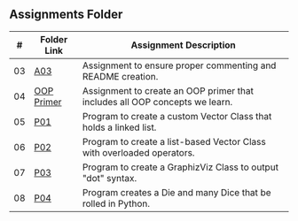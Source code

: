 ##  Assignments Folder

|   #   | Folder Link | Assignment Description |
| :---: | ----------- | ---------------------- |
|   03  |[A03](https://github.com/EthanJBailey/2143-OOP-bailey/tree/main/Assignments/A03)| Assignment to ensure proper commenting and README creation.|
|   04  |[OOP Primer](https://github.com/EthanJBailey/2143-OOP-bailey/tree/main/Assignments/OOP_Primer)| Assignment to create an OOP primer that includes all OOP concepts we learn.|
|   05  |[P01](https://github.com/EthanJBailey/2143-OOP-bailey/tree/main/Assignments/P01)| Program to create a custom Vector Class that holds a linked list.|
|   06  |[P02](https://github.com/EthanJBailey/2143-OOP-bailey/tree/main/Assignments/P02)| Program to create a list-based Vector Class with overloaded operators.|
|   07  |[P03](https://github.com/EthanJBailey/2143-OOP-bailey/tree/main/Assignments/P03)| Program to create a GraphizViz Class to output "dot" syntax.|
|   08  |[P04](https://github.com/EthanJBailey/2143-OOP-bailey/tree/main/Assignments/P04)| Program creates a Die and many Dice that be rolled in Python.|



